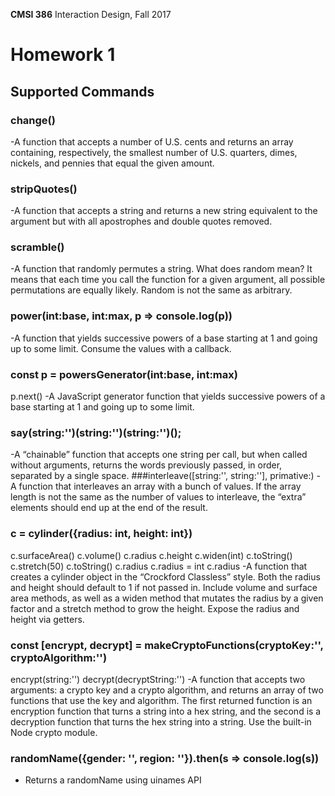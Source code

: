 **CMSI 386** Interaction Design, Fall 2017

# Homework 1
## Supported Commands
### change()
-A function that accepts a number of U.S. cents and returns an array containing, respectively, the smallest number of U.S. quarters, dimes, nickels, and pennies that equal the given amount.
### stripQuotes()
-A function that accepts a string and returns a new string equivalent to the argument but with all apostrophes and double quotes removed. 
### scramble()
-A function that randomly permutes a string. What does random mean? It means that each time you call the function for a given argument, all possible permutations are equally likely. Random is not the same as arbitrary. 
### power(int:base, int:max, p => console.log(p))
-A function that yields successive powers of a base starting at 1 and going up to some limit. Consume the values with a callback. 
### const p = powersGenerator(int:base, int:max)
p.next()
-A JavaScript generator function that yields successive powers of a base starting at 1 and going up to some limit.
### say(string:'')(string:'')(string:'')();
-A “chainable” function that accepts one string per call, but when called without arguments, returns the words previously passed, in order, separated by a single space. 
###interleave([string:'', string:''], primative:)
-A function that interleaves an array with a bunch of values. If the array length is not the same as the number of values to interleave, the “extra” elements should end up at the end of the result. 
### c = cylinder({radius: int, height: int})
c.surfaceArea()
c.volume()
c.radius
c.height
c.widen(int)
c.toString()
c.stretch(50)
c.toString()
c.radius
c.radius = int
c.radius
-A function that creates a cylinder object in the “Crockford Classless” style. Both the radius and height should default to 1 if not passed in. Include volume and surface area methods, as well as a widen method that mutates the radius by a given factor and a stretch method to grow the height. Expose the radius and height via getters. 
### const [encrypt, decrypt] = makeCryptoFunctions(cryptoKey:'', cryptoAlgorithm:'')
encrypt(string:'')
decrypt(decryptString:'')
-A function that accepts two arguments: a crypto key and a crypto algorithm, and returns an array of two functions that use the key and algorithm. The first returned function is an encryption function that turns a string into a hex string, and the second is a decryption function that turns the hex string into a string. Use the built-in Node crypto module. 
### randomName({gender: '', region: ''}).then(s => console.log(s))
- Returns a randomName using uinames API